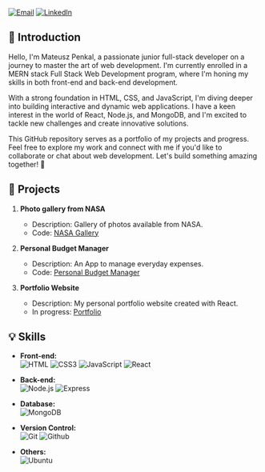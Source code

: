



  <a href="mailto:your.email@example.com"><img src="https://img.shields.io/badge/Email-Contact%20Me-brightgreen" alt="Email"></a>
  <a href="https://www.linkedin.com/in/mateusz-penkal"><img src="https://img.shields.io/badge/LinkedIn-Mateusz Penkal-blue" alt="LinkedIn"></a>
  


## 👋 Introduction

Hello, I'm Mateusz Penkal, a passionate junior full-stack developer on a journey to master the art of web development. I'm currently enrolled in a MERN stack Full Stack Web Development program, where I'm honing my skills in both front-end and back-end development.

With a strong foundation in HTML, CSS, and JavaScript, I'm diving deeper into building interactive and dynamic web applications. I have a keen interest in the world of React, Node.js, and MongoDB, and I'm excited to tackle new challenges and create innovative solutions.

This GitHub repository serves as a portfolio of my projects and progress. Feel free to explore my work and connect with me if you'd like to collaborate or chat about web development. Let's build something amazing together! 🚀


## 🌟 Projects


1. **Photo gallery from NASA**
   - Description: Gallery of photos available from NASA.
   - Code: [NASA Gallery](https://github.com/penkalDev/nasa_gallery)

2. **Personal Budget Manager**
   - Description: An App to manage everyday expenses.
   - Code: [Personal Budget Manager](https://github.com/penkalDev/budget_manager)

3. **Portfolio Website**
   - Description: My personal portfolio website created with React.
   - In progress: [Portfolio](link-to-project-c)

## 💡 Skills


- **Front-end:**  
  ![HTML](https://img.shields.io/badge/HTML5-E34F26.svg?style=for-the-badge&logo=HTML5&logoColor=white)
  ![CSS3](https://img.shields.io/badge/CSS3-1572B6.svg?style=for-the-badge&logo=CSS3&logoColor=white)
  ![JavaScript](https://img.shields.io/badge/JavaScript-F7DF1E.svg?style=for-the-badge&logo=JavaScript&logoColor=black)
  ![React](https://img.shields.io/badge/React-61DAFB.svg?style=for-the-badge&logo=React&logoColor=black)



  
- **Back-end:**  
![Node.js](https://img.shields.io/badge/Node.js-339933.svg?style=for-the-badge&logo=nodedotjs&logoColor=white)
![Express](https://img.shields.io/badge/Express-3C4048.svg?style=for-the-badge&logo=Express&logoColor=white)


- **Database:**  
![MongoDB](https://img.shields.io/badge/MongoDB-47A248.svg?style=for-the-badge&logo=MongoDB&logoColor=white)

- **Version Control:**  
![Git](https://img.shields.io/badge/Git-F05032.svg?style=for-the-badge&logo=Git&logoColor=white)
![Github](https://img.shields.io/badge/GitHub-8758FF.svg?style=for-the-badge&logo=GitHub&logoColor=white)

- **Others:**  
![Ubuntu](https://img.shields.io/badge/Ubuntu-E95420.svg?style=for-the-badge&logo=Ubuntu&logoColor=white)




